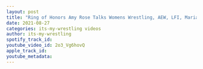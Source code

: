 ```yaml
---
layout: post
title: "Ring of Honors Amy Rose Talks Womens Wrestling, AEW, LFI, Maria Kanellis & More"
date: 2021-08-27
categories: its-my-wrestling videos
author: its-my-wrestling
spotify_track_id: 
youtube_video_id: 2o3_Vg6hovQ
apple_track_id: 
youtube_metadata: 
---
```

